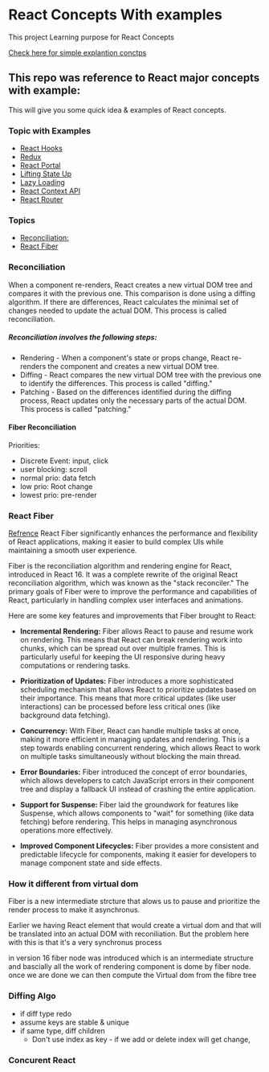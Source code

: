 # React Concepts With examples
This project Learning purpose for React Concepts 

[Check here for simple explantion conctps](README_SIMPLE.md)

## This repo was reference to React major concepts with example:
This will give you some quick idea & examples of React concepts.

### Topic with Examples
- [React Hooks](concepts/src/pages/hooks/)
- [Redux](concepts/src/pages/redux)
- [React Portal](concepts/src/pages/portals/)
- [Lifting State Up](concepts/src/pages/liftingState/)
- [Lazy Loading](concepts/src/pages/lazySuspense/)
- [React Context API](concepts/src/pages/reactContextAPI)
- [React Router](concepts/src/pages/reactRouter)

### Topics
- [Reconciliation:](#Reconciliation)
- [React Fiber](#react-fiber)

### Reconciliation
When a component re-renders, React creates a new virtual DOM tree and compares it with the previous one. This comparison is done using a diffing algorithm. If there are differences, React calculates the minimal set of changes needed to update the actual DOM. This process is called reconciliation.

##### Reconciliation involves the following steps:
- Rendering - When a component's state or props change, React re-renders the component and creates a new virtual DOM tree.
- Diffing - React compares the new virtual DOM tree with the previous one to identify the differences. This process is called "diffing." 
- Patching - Based on the differences identified during the diffing process, React updates only the necessary parts of the actual DOM. This process is called "patching."

#### Fiber Reconciliation
Priorities:
- Discrete Event: input, click
- user blocking: scroll
- normal prio: data fetch
- low prio: Root change
- lowest prio: pre-render

### React Fiber
[Refrence](https://github.com/acdlite/react-fiber-architecture)
React Fiber significantly enhances the performance and flexibility of React applications, making it easier to build complex UIs while maintaining a smooth user experience.

Fiber is the reconciliation algorithm and rendering engine for React, introduced in React 16. It was a complete rewrite of the original React reconciliation algorithm, which was known as the "stack reconciler." The primary goals of Fiber were to improve the performance and capabilities of React, particularly in handling complex user interfaces and animations.

Here are some key features and improvements that Fiber brought to React:

- **Incremental Rendering:** Fiber allows React to pause and resume work on rendering. This means that React can break rendering work into chunks, which can be spread out over multiple frames. This is particularly useful for keeping the UI responsive during heavy computations or rendering tasks.

- **Prioritization of Updates:** Fiber introduces a more sophisticated scheduling mechanism that allows React to prioritize updates based on their importance. This means that more critical updates (like user interactions) can be processed before less critical ones (like background data fetching).

- **Concurrency:** With Fiber, React can handle multiple tasks at once, making it more efficient in managing updates and rendering. This is a step towards enabling concurrent rendering, which allows React to work on multiple tasks simultaneously without blocking the main thread.

- **Error Boundaries:** Fiber introduced the concept of error boundaries, which allows developers to catch JavaScript errors in their component tree and display a fallback UI instead of crashing the entire application.

- **Support for Suspense:** Fiber laid the groundwork for features like Suspense, which allows components to "wait" for something (like data fetching) before rendering. This helps in managing asynchronous operations more effectively.

- **Improved Component Lifecycles:** Fiber provides a more consistent and predictable lifecycle for components, making it easier for developers to manage component state and side effects.

### How it different from virtual dom
Fiber is a new intermediate strcture that alows us to pause and prioritize the render process to make it asynchronus.

Earlier we having React element that would create a virtual dom and that will be translated into an actual DOM with reconiliation.
But the problem here with this is that it's a very synchronus process

in version 16 fiber node was introduced which is an intermediate structure and bascially all the work of rendering component is dome by fiber node.
once we are done we can then compute the Virtual dom from the fibre tree


### Diffing Algo
- if diff type redo
- assume keys are stable & unique
- if same type, diff children
    - Don't use index as key - if we add or delete index will get change,

### Concurent React
